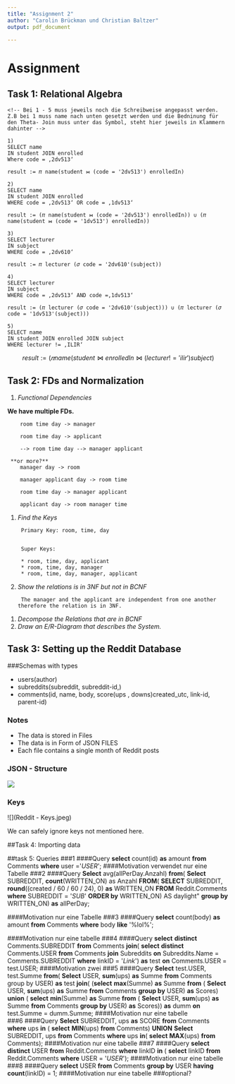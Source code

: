```yaml
---
title: "Assignment 2"
author: "Carolin Brückman und Christian Baltzer"
output: pdf_document

---
```



# Assignment 
## Task 1: Relational Algebra

```{SQL} 
<!-- Bei 1 - 5 muss jeweils noch die Schreibweise angepasst werden. Z.B bei 1 muss name nach unten gesetzt werden und die Bedninung für den Theta- Join muss unter das Symbol, steht hier jeweils in Klammern dahinter -->

1) 
SELECT name 
IN student JOIN enrolled
Where code = ‚2dv513‘  

result := 𝜋 name(student ⋈ (code = '2dv513') enrolledIn)

2)
SELECT name 
IN student JOIN enrolled
WHERE code = ‚2dv513‘ OR code = ‚1dv513‘

result := (𝜋 name(student ⋈ (code = '2dv513') enrolledIn)) ∪ (𝜋 name(student ⋈ (code = '1dv513') enrolledIn))

3) 
SELECT lecturer
IN subject
WHERE code = ‚2dv610‘

result := 𝜋 lecturer (𝜎 code = '2dv610'(subject))

4)
SELECT lecturer
IN subject
WHERE code = ‚2dv513‘ AND code =‚1dv513‘

result := (𝜋 lecturer (𝜎 code = '2dv610'(subject))) ∪ (𝜋 lecturer (𝜎 code = '1dv513'(subject)))

5)
SELECT name 
IN student JOIN enrolled JOIN subject
WHERE lecturer != ‚ILIR‘

``` 
$$ result := (𝜋 name(student ⋈ enrolledIn ⋈(lecturer != 'ilir') subject) $$

## Task 2: FDs and Normalization
1. *Functional Dependencies* 


**We have multiple FDs.**


		room time day -> manager 

		room time day -> applicant 
		
		--> room time day --> manager applicant 
		
     **or more?**		
  		manager day -> room
		
		manager applicant day -> room time
		
		room time day -> manager applicant
		
		applicant day -> room manager time 
1. *Find the Keys* 	

		Primary Key: room, time, day 


		Super Keys: 

		* room, time, day, applicant 
		* room, time, day, manager 
		* room, time, day, manager, applicant 

1. *Show the relations is in 3NF but not in BCNF*

 
        The manager and the applicant are independent from one another therefore the relation is in 3NF. 


<!--Beweis das es nicht in BCNF ist fehlt noch--> 
1. *Decompose the Relations that are in BCNF*
1. *Draw an E/R-Diagram that describes the System.*

## Task 3: Setting up the Reddit Database
###Schemas with types

* users(author)
* subreddits(subreddit, subreddit-id,)
* comments(id, name, body, score(ups , downs)<!--brauchen wir das?-->created_utc, link-id, parent-id)


### Notes
- The data is stored in Files
- The data is in Form of JSON FILES
- Each file contains a single month of Reddit posts

### JSON - Structure

![]("Reddit-JSONStructure.jpeg")
### Keys

![](Reddit - Keys.jpeg)

We can safely ignore keys not mentioned here.

##Task 4: Importing data

##task 5: Queries
###1
####Query 
**select** count(id) **as** amount **from** Comments **where** user ='*USER*';
####Motivation
verwendet nur eine Tabelle 
###2
####Query
**Select** avg(allPerDay.Anzahl) 
**from**( 
	**Select** SUBREDDIT, **count**(WRITTEN_ON) as Anzahl 
	**FROM**(
		**SELECT** SUBREDDIT, 
		**round**((created / 60 / 60 / 24), 0) **as** WRITTEN_ON 
		**FROM** Reddit.Comments 
		**where** SUBREDDIT = '*SUB*'
		**ORDER by** WRITTEN_ON) 
	AS daylight" **group by** WRITTEN_ON)
**as** allPerDay;

####Motivation
nur eine Tabelle 
###3
####Query
**select** count(body) **as** amount **from** Comments **where** body **like** '%lol%';

####Motivation
nur eine tabelle
###4
####Query
**select** **distinct** Comments.SUBREDDIT 
**from** Comments **join**(
	**select** **distinct** Comments.USER 
	**from** Comments **join** Subreddits 
	**on** Subreddits.Name = Comments.SUBREDDIT 
	**where** linkID = '*Link*')
**as** test **on** Comments.USER = test.USER;
####Motivation
zwei 
###5
####Query
**Select** test.USER, test.Summe 
**from**(
	**Select** USER, **sum**(ups) **as** Summe 
	**from** Comments group by USER) **as** test 
	**join**(
		(**select** **max**(Summe) **as** Summe 
		**from** (
			**Select** USER, **sum**(ups) **as** Summe 
			**from** Comments **group by** USER)
		**as** Scores) 
	**union** (
		**select** **min**(Summe) **as** Summe 
		**from** (
			**Select** USER, **sum**(ups) **as** Summe 
			**from** Comments **group by** USER)
		**as** Scores))
**as** dumm **on** test.Summe = dumm.Summe;
####Motivation
nur eine tabelle	
###6
####Query
**Select** SUBREDDIT, ups **as** SCORE 
**from** Comments **where** ups 
**in** (
	**select** **MIN**(ups) 
	**from** Comments) 
**UNION** 
**Select** SUBREDDIT, ups 
**from** Comments **where** ups **in**(
	**select** **MAX**(ups) **from** Comments);
####Motivation
nur eine tabelle
###7 
####Query
**select** **distinct** USER 
**from** Reddit.Comments 
**where** linkID **in** (
	**select** linkID 
	**from** Reddit.Comments 
	**where** USER = '*USER*');
####Motivation
nur eine tabelle
###8
####Query
**select** USER 
**from** Comments 
**group by** USER **having** **count**(linkID) = 1;
####Motivation
nur eine tabelle 
###optional?

